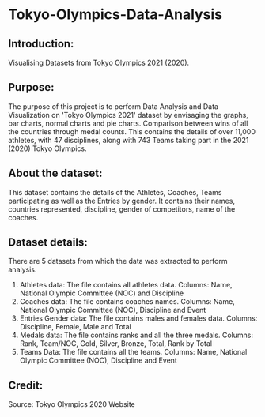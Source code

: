 # Tokyo-Olympics-Data-Analysis

## Introduction:
Visualising Datasets from Tokyo Olympics 2021 (2020).

## Purpose:
The purpose of this project is to perform Data Analysis and Data Visualization on 'Tokyo Olympics 2021' dataset by envisaging the graphs, bar charts, normal charts and pie charts. Comparison between wins of all the countries through medal counts. This contains the details of over 11,000 athletes, with 47 disciplines, along with 743 Teams taking part in the 2021 (2020) Tokyo Olympics.

## About the dataset:
This dataset contains the details of the Athletes, Coaches, Teams participating as well as the Entries by gender. It contains their names, countries represented, discipline, gender of competitors, name of the coaches. 

## Dataset details:
There are 5 datasets from which the data was extracted to perform analysis.
1. Athletes data: The file contains all athletes data.
   Columns: Name, National Olympic Committee (NOC) and Discipline
2. Coaches data: The file contains coaches names.
   Columns: Name, National Olympic Committee (NOC), Discipline and Event
3. Entries Gender data: The file contains males and females data.
   Columns: Discipline, Female, Male and Total
4. Medals data: The file contains ranks and all the three medals.
   Columns: Rank, Team/NOC, Gold, Silver, Bronze, Total, Rank by Total
5. Teams Data: The file contains all the teams.
   Columns: Name, National Olympic Committee (NOC), Discipline and Event

## Credit:
Source: Tokyo Olympics 2020 Website
